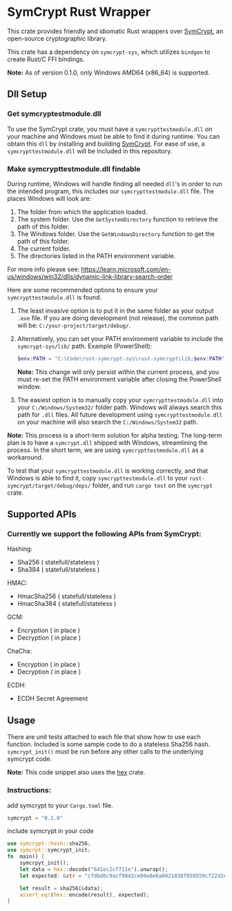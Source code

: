 
# SymCrypt Rust Wrapper

This crate provides friendly and idiomatic Rust wrappers over [SymCrypt](https://github.com/microsoft/SymCrypt), an open-source cryptographic library.

This crate has a dependency on `symcrypt-sys`, which utilizes `bindgen` to create Rust/C FFI bindings.

**Note:** As of version 0.1.0, only Windows AMD64 (x86_64) is supported.

## Dll Setup

### Get symcryptestmodule.dll

To use the SymCrypt crate, you must have a `symcrypttestmodule.dll` on your machine and Windows must be able to find it during runtime. You can obtain this `dll` by installing and building [SymCrypt](https://github.com/microsoft/SymCrypt/blob/main/BUILD.md). For ease of use, a `symcrypttestmodule.dll` will be included in this repository.


### Make symcrypttestmodule.dll findable


During runtime, Windows will handle finding all needed `dll`'s in order to run the intended program, this includes our `symcrypttestmodule.dll` file. The places Windows will look are:


1. The folder from which the application loaded.
2. The system folder. Use the `GetSystemDirectory` function to retrieve the path of this folder.
3. The Windows folder. Use the `GetWindowsDirectory` function to get the path of this folder.
4. The current folder.
5. The directories listed in the PATH environment variable.

For more info please see: https://learn.microsoft.com/en-us/windows/win32/dlls/dynamic-link-library-search-order

Here are some recommended options to ensure your `symcrypttestmodule.dll` is found.

1. The least invasive option is to put it in the same folder as your output `.exe` file. If you are doing development (not release), the common path will be: `C:/your-project/target/debug/`.

2. Alternatively, you can set your PATH environment variable to include the `symcrypt-sys/lib/` path. Example (PowerShell):
	```powershell
	$env:PATH = "C:\Code\rust-symcrypt-sys\rust-symcrypt\lib;$env:PATH"
	```
	**Note:** This change will only persist within the current process, and you must re-set the PATH environment variable after closing the PowerShell window.

3. The easiest option is to manually copy your `symcrypttestmodule.dll` into your `C:/Windows/System32/` folder path. Windows will always search this path for `.dll` files. All future development using `symcrypttestmodule.dll` on your machine will also search the `C:/Windows/System32` path.

**Note:** This process is a short-term solution for alpha testing. The long-term plan is to have a `symcrypt.dll` shipped with Windows, streamlining the process. In the short term, we are using `symcrypttestmodule.dll` as a workaround.

To test that your `symcrypttestmodule.dll` is working correctly, and that Windows is able to find it, copy `symcrypttestmodule.dll` to your `rust-symcrypt/target/debug/deps/` folder, and run `cargo test` on the `symcrypt` crate.

## Supported APIs

### Currently we support the following APIs from SymCrypt:
Hashing:
- Sha256 ( statefull/stateless )
- Sha384 ( statefull/stateless )

HMAC:
- HmacSha256 ( statefull/stateless )
- HmacSha384 ( statefull/stateless )

GCM:
- Encryption ( in place )
- Decryption ( in place )

ChaCha:
- Encryption ( in place )
- Decryption ( in place )

ECDH:
- ECDH Secret Agreement

## Usage
There are unit tests attached to each file that show how to use each function. Included is some sample code to do a stateless Sha256 hash. `symcrypt_init()` must be run before any other calls to the underlying symcrypt code.

**Note:** This code snippet also uses the [hex](https://crates.io/crates/hex) crate.

### Instructions:  

add symcrypt to your `Cargo.toml` file.

```rust
symcrypt = "0.1.0"
```

include symcrypt in your code  

```rust
use symcrypt::hash::sha256; 
use symcrpt::symcrypt_init;
fn  main() {
    symcrpyt_init();
    let data = hex::decode("641ec2cf711e").unwrap();
    let expected: &str = "cfdbd6c9acf9842ce04e8e6a0421838f858559cf22d2ea8a38bd07d5e4692233";

    let result = sha256(&data);
    assert_eq!(hex::encode(result), expected);
}
```
